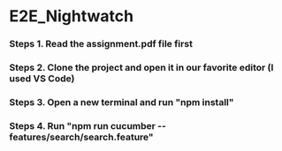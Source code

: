 # E2E_Nightwatch

<h3> Steps 1. Read the assignment.pdf file first </h3>
<h3> Steps 2. Clone the project and open it in our favorite editor (I used VS Code)</h3>
<h3> Steps 3. Open a new terminal and run "npm install" </h3>
<h3> Steps 4. Run "npm run cucumber -- features/search/search.feature"</h3>
